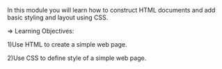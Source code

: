 In this module you will learn how to construct HTML documents and add basic styling and layout using CSS.

=> Learning Objectives:

1)Use HTML to create a simple web page.

2)Use CSS to define style of a simple web page.

